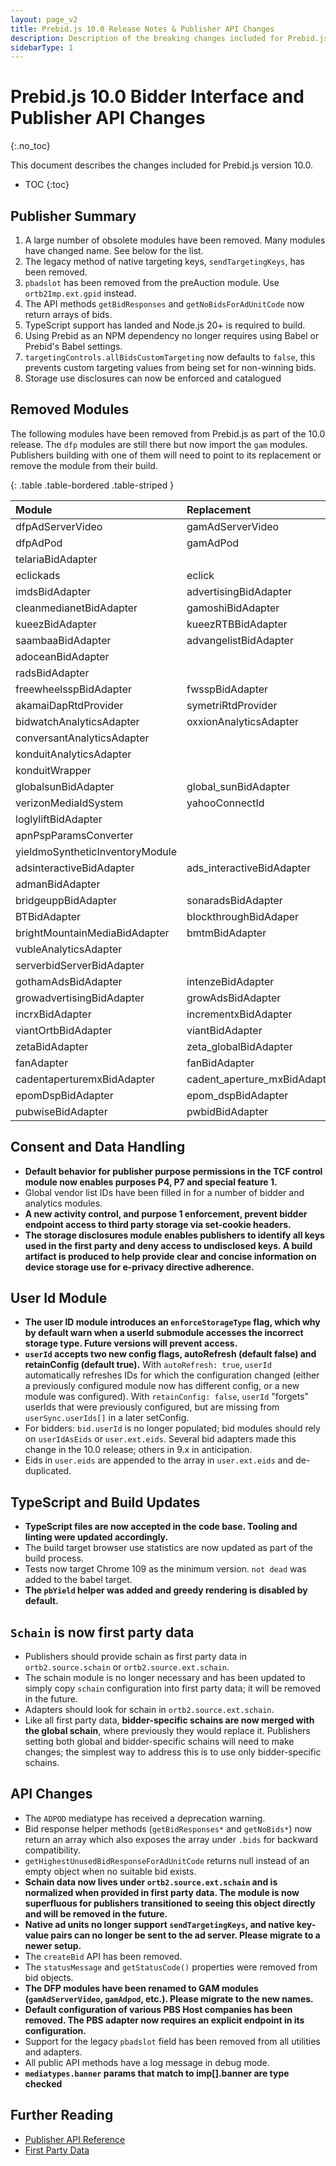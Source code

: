 ```yaml
---
layout: page_v2
title: Prebid.js 10.0 Release Notes & Publisher API Changes
description: Description of the breaking changes included for Prebid.js 10.0
sidebarType: 1
---
```


# Prebid.js 10.0 Bidder Interface and Publisher API Changes

{:.no_toc}

This document describes the changes included for Prebid.js version 10.0.

* TOC
{:toc}

## Publisher Summary

1. A large number of obsolete modules have been removed. Many modules have changed name. See below for the list.
2. The legacy method of native targeting keys, `sendTargetingKeys`, has been removed.
3. `pbadslot` has been removed from the preAuction module. Use `ortb2Imp.ext.gpid` instead.
4. The API methods `getBidResponses` and `getNoBidsForAdUnitCode` now return arrays of bids.
5. TypeScript support has landed and Node.js 20+ is required to build.
6. Using Prebid as an NPM dependency no longer requires using Babel or Prebid's Babel settings.
7. `targetingControls.allBidsCustomTargeting` now defaults to `false`, this prevents custom targeting values from being set for non-winning bids.
8. Storage use disclosures can now be enforced and catalogued 

## Removed Modules

The following modules have been removed from Prebid.js as part of the 10.0 release. The `dfp` modules are still there but now import the `gam` modules. Publishers building with one of them will need to point to its replacement or remove the module from their build.

{: .table .table-bordered .table-striped }

| Module | Replacement |
|:-----------------------------|:-------------------------|
| dfpAdServerVideo | gamAdServerVideo |
| dfpAdPod | gamAdPod |
| telariaBidAdapter | |
| eclickads | eclick |
| imdsBidAdapter | advertisingBidAdapter |
| cleanmedianetBidAdapter | gamoshiBidAdapter |
| kueezBidAdapter | kueezRTBBidAdapter |
| saambaaBidAdapter | advangelistBidAdapter |
| adoceanBidAdapter | |
| radsBidAdapter | |
| freewheelsspBidAdapter | fwsspBidAdapter |
| akamaiDapRtdProvider | symetriRtdProvider |
| bidwatchAnalyticsAdapter | oxxionAnalyticsAdapter |
| conversantAnalyticsAdapter | |
| konduitAnalyticsAdapter | |
| konduitWrapper | |
| globalsunBidAdapter | global_sunBidAdapter |
| verizonMediaIdSystem | yahooConnectId |
| loglyliftBidAdapter | |
| apnPspParamsConverter | |
| yieldmoSyntheticInventoryModule | |
| adsinteractiveBidAdapter | ads_interactiveBidAdapter |
| admanBidAdapter | |
| bridgeuppBidAdapter | sonaradsBidAdapter |
| BTBidAdapter | blockthroughBidAdaper |
| brightMountainMediaBidAdapter | bmtmBidAdapter |
| vubleAnalyticsAdapter | |
| serverbidServerBidAdapter | |
| gothamAdsBidAdapter | intenzeBidAdapter |
| growadvertisingBidAdapter | growAdsBidAdapter |
| incrxBidAdapter | incrementxBidAdapter |
| viantOrtbBidAdapter | viantBidAdapter |
| zetaBidAdapter | zeta_globalBidAdapter |
| fanAdapter | fanBidAdapter |
| cadentaperturemxBidAdapter | cadent_aperture_mxBidAdapter |
| epomDspBidAdapter | epom_dspBidAdapter |
| pubwiseBidAdapter | pwbidBidAdapter |

## Consent and Data Handling

* **Default behavior for publisher purpose permissions in the TCF control module now enables purposes P4, P7 and special feature 1.**
* Global vendor list IDs have been filled in for a number of bidder and analytics modules.
* **A new activity control, and purpose 1 enforcement, prevent bidder endpoint access to third party storage via set-cookie headers.**
* **The storage disclosures module enables publishers to identify all keys used in the first party and deny access to undisclosed keys. A build artifact is produced to help provide clear and concise information on device storage use for e-privacy directive adherence.**

## User Id Module

* **The user ID module introduces an `enforceStorageType` flag, which why by default warn when a userId submodule accesses the incorrect storage type. Future versions will prevent access.**
* **`userId` accepts two new config flags, autoRefresh (default false) and retainConfig (default true).** With `autoRefresh: true`, `userId` automatically refreshes IDs for which the configuration changed (either a previously configured module now has different config, or a new module was configured). With `retainConfig: false`, `userId` "forgets" userIds that were previously configured, but are missing from `userSync.userIds[]` in a later setConfig.
* For bidders: `bid.userId` is no longer populated; bid modules should rely on `userIdAsEids` or `user.ext.eids`. Several bid adapters made this change in the 10.0 release; others in 9.x in anticipation.
* Eids in `user.eids` are appended to the array in `user.ext.eids` and de-duplicated.

## TypeScript and Build Updates

* **TypeScript files are now accepted in the code base. Tooling and linting were updated accordingly.**
* The build target browser use statistics are now updated as part of the build process.
* Tests now target Chrome 109 as the minimum version. `not dead` was added to the babel target.
* **The `pbYield` helper was added and greedy rendering is disabled by default.**

## `Schain` is now first party data

* Publishers should provide schain as first party data in `ortb2.source.schain` or `ortb2.source.ext.schain`.
* The schain module is no longer necessary and has been updated to simply copy `schain` configuration into first party data; it will be removed in the future.
* Adapters should look for schain in `ortb2.source.ext.schain`.
* Like all first party data, **bidder-specific schains are now merged with the global schain**, where previously they would replace it. Publishers setting both global and bidder-specific schains will need to make changes; the simplest way to address this is to use only bidder-specific schains.            

## API Changes

* The `ADPOD` mediatype has received a deprecation warning.
* Bid response helper methods (`getBidResponses*` and `getNoBids*`) now return an array which also exposes the array under `.bids` for backward compatibility.
* `getHighestUnusedBidResponseForAdUnitCode` returns null instead of an empty object when no suitable bid exists.
* **Schain data now lives under `ortb2.source.ext.schain` and is normalized when provided in first party data. The module is now superfluous for publishers transitioned to seeing this object directly and will be removed in the future.**
* **Native ad units no longer support `sendTargetingKeys`, and native key-value pairs can no longer be sent to the ad server. Please migrate to a newer setup.**
* The `createBid` API has been removed.
* The `statusMessage` and `getStatusCode()` properties were removed from bid objects.
* **The DFP modules have been renamed to GAM modules (`gamAdServerVideo`, `gamAdpod`, etc.). Please migrate to the new names.**
* **Default configuration of various PBS Host companies has been removed. The PBS adapter now requires an explicit endpoint in its configuration.**
* Support for the legacy `pbadslot` field has been removed from all utilities and adapters.
* All public API methods have a log message in debug mode.
* **`mediatypes.banner` params that match to imp[].banner are type checked**

## Further Reading

* [Publisher API Reference](/dev-docs/publisher-api-reference.html)
* [First Party Data](/features/firstPartyData.html)
